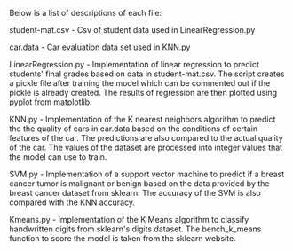 Below is a list of descriptions of each file:

student-mat.csv - Csv of student data used in LinearRegression.py

car.data - Car evaluation data set used in KNN.py

LinearRegression.py - Implementation of linear regression to predict students' final grades based on data in student-mat.csv. The script creates a pickle file after training the model which can be commented out if the pickle is already created. The results of regression are then plotted using pyplot from matplotlib.

KNN.py - Implementation of the K nearest neighbors algorithm to predict the the quality of cars in car.data based on the conditions of certain features of the car. The predictions are also compared to the actual quality of the car. The values of the dataset are processed into integer values that the model can use to train.

SVM.py - Implementation of a support vector machine to predict if a breast cancer tumor is malignant or benign based on the data provided by the breast cancer dataset from sklearn. The accuracy of the SVM is also compared with the KNN accuracy.

Kmeans.py - Implementation of the K Means algorithm to classify handwritten digits from sklearn's digits dataset. The bench_k_means function to score the model is taken from the sklearn website.
